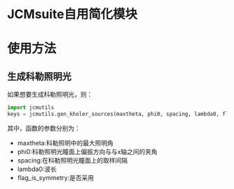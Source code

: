 # JCMsuite自用简化模块
# 使用方法
## 生成科勒照明光
如果想要生成科勒照明光，则：
```python
import jcmutils
keys = jcmutils.gen_kholer_sources(maxtheta, phi0, spacing, lambda0, flag_is_symmetry=False)
```
其中，函数的参数分别为：
- maxtheta:科勒照明中的最大照明角
- phi0:科勒照明光瞳面上偏振方向与与x轴之间的夹角
- spacing:在科勒照明光瞳面上的取样间隔
- lambda0:波长
- flag_is_symmetry:是否采用